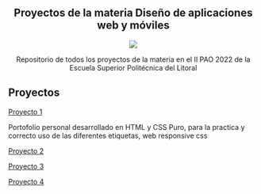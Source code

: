<h2 align="center"> Proyectos de la materia Diseño de aplicaciones web y móviles  </h2>
<p align="center">  <img src="https://img.shields.io/badge/STATUS-EN%20DESAROLLO-green">  </p>

<p align="center">  Repositorio de todos los proyectos de la materia en el II PAO 2022 de la Escuela Superior Politécnica del Litoral  </p>

## Proyectos 
[Proyecto 1](https://github.com/KellyVaque/Dawn-2PAO/tree/main/proyecto01)

Portofolio personal desarrollado en HTML y CSS Puro, para la practica y correcto uso de las diferentes etiquetas, web responsive css


[Proyecto 2](https://github.com/KellyVaque/Dawn-2PAO/tree/main/proyecto02)

[Proyecto 3](https://github.com/KellyVaque/Dawn-2PAO/tree/main/proyecto03)

[Proyecto 4](https://github.com/KellyVaque/Dawn-2PAO/tree/main/proyecto04)
